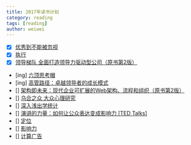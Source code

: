 ```yaml
---
title: 2017年读书计划
category: reading
tags: [reading]
author: weiwei
---
```


- [x] [优秀到不能被忽视](https://item.jd.com/11914242.html)
- [x] [执行](https://item.jd.com/10708656.html)
- [x] [领导梯队 全面打造领导力驱动型公司（原书第2版）](https://item.jd.com/10708646.html)
- [ing] [六顶思考帽](https://item.jd.com/12040638.html)
- [ing] [高管路径：卓越领导者的成长模式](https://item.jd.com/11963971.html)
- [] [架构即未来：现代企业可扩展的Web架构、流程和组织（原书第2版）](https://item.jd.com/11905648.html)
- [] [乌合之众 大众心理研究](https://item.jd.com/10044170.html)
- [] [深入浅出学统计](https://item.jd.com/12058210.html)
- [] [演讲的力量：如何让公众表达变成影响力 [TED Talks]](https://item.jd.com/11978638.html)
- [] [定位](https://item.jd.com/10490880.html)
- [] [影响力](https://item.jd.com/10395295.html)
- [] [计算广告](https://item.jd.com/10099018823.html)